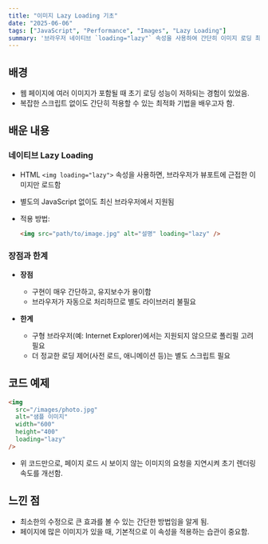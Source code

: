 ```yaml
---
title: "이미지 Lazy Loading 기초"
date: "2025-06-06"
tags: ["JavaScript", "Performance", "Images", "Lazy Loading"]
summary: '브라우저 네이티브 `loading="lazy"` 속성을 사용하여 간단히 이미지 로딩 최적화하는 방법을 정리합니다.'
---
```


## 배경

- 웹 페이지에 여러 이미지가 포함될 때 초기 로딩 성능이 저하되는 경험이 있었음.
- 복잡한 스크립트 없이도 간단히 적용할 수 있는 최적화 기법을 배우고자 함.

## 배운 내용

### 네이티브 Lazy Loading

- HTML `<img loading="lazy">` 속성을 사용하면, 브라우저가 뷰포트에 근접한 이미지만 로드함
- 별도의 JavaScript 없이도 최신 브라우저에서 지원됨
- 적용 방법:

  ```html
  <img src="path/to/image.jpg" alt="설명" loading="lazy" />
  ```

### 장점과 한계

- **장점**

  - 구현이 매우 간단하고, 유지보수가 용이함
  - 브라우저가 자동으로 처리하므로 별도 라이브러리 불필요

- **한계**

  - 구형 브라우저(예: Internet Explorer)에서는 지원되지 않으므로 폴리필 고려 필요
  - 더 정교한 로딩 제어(사전 로드, 애니메이션 등)는 별도 스크립트 필요

## 코드 예제

```html
<img
  src="/images/photo.jpg"
  alt="샘플 이미지"
  width="600"
  height="400"
  loading="lazy"
/>
```

- 위 코드만으로, 페이지 로드 시 보이지 않는 이미지의 요청을 지연시켜 초기 렌더링 속도를 개선함.

## 느낀 점

- 최소한의 수정으로 큰 효과를 볼 수 있는 간단한 방법임을 알게 됨.
- 페이지에 많은 이미지가 있을 때, 기본적으로 이 속성을 적용하는 습관이 중요함.
